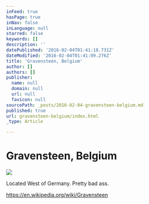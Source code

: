 ```yaml
---
inFeed: true
hasPage: true
inNav: false
inLanguage: null
starred: false
keywords: []
description: ''
datePublished: '2016-02-04T01:41:18.731Z'
dateModified: '2016-02-04T01:41:09.276Z'
title: 'Gravensteen, Belgium'
author: []
authors: []
publisher:
  name: null
  domain: null
  url: null
  favicon: null
sourcePath: _posts/2016-02-04-gravensteen-belgium.md
published: true
url: gravensteen-belgium/index.html
_type: Article

---
```

# Gravensteen, Belgium
![](https://the-grid-user-content.s3-us-west-2.amazonaws.com/f8bfa26d-da35-4f22-9e55-ca3b085b8eac.jpg)

Located West of Germany. Pretty bad ass. 

https://en.wikipedia.org/wiki/Gravensteen